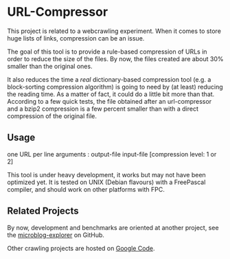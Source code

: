 URL-Compressor
==============


This project is related to a webcrawling experiment. When it comes to store huge lists of links, compression can be an issue.

The goal of this tool is to provide a rule-based compression of URLs in order to reduce the size of the files. By now, the files created are about 30% smaller than the original ones.

It also reduces the time a *real* dictionary-based compression tool (e.g. a block-sorting compression algorithm) is going to need by (at least) reducing the reading time.
As a matter of fact, it could do a little bit more than that. According to a few quick tests, the file obtained after an url-compressor and a bzip2 compression is a few percent smaller than with a direct compression of the original file.


Usage
-----

one URL per line
arguments : output-file input-file [compression level: 1 or 2]

This tool is under heavy development, it works but may not have been optimized yet. It is tested on UNIX (Debian flavours) with a FreePascal compiler, and should work on other platforms with FPC.


Related Projects
--------------

By now, development and benchmarks are oriented at another project, see the [microblog-explorer](https://github.com/adbar/microblog-explorer) on GitHub.

Other crawling projects are hosted on [Google Code](http://code.google.com/u/114777084812550353886/).
